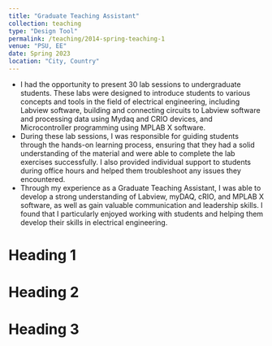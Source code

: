 ```yaml
---
title: "Graduate Teaching Assistant"
collection: teaching
type: "Design Tool"
permalink: /teaching/2014-spring-teaching-1
venue: "PSU, EE"
date: Spring 2023
location: "City, Country"
---
```


 - I had the opportunity to present 30 lab sessions to undergraduate students. These labs were designed to introduce students to various concepts and tools in the field of electrical engineering, including Labview software, building and connecting circuits to Labview software and processing data using Mydaq and CRIO devices, and Microcontroller programming using MPLAB X software.
- During these lab sessions, I was responsible for guiding students through the hands-on learning process, ensuring that they had a solid understanding of the material and were able to complete the lab exercises successfully. I also provided individual support to students during office hours and helped them troubleshoot any issues they encountered.
- Through my experience as a Graduate Teaching Assistant, I was able to develop a strong understanding of Labview, myDAQ, cRIO, and MPLAB X software, as well as gain valuable communication and leadership skills. I found that I particularly enjoyed working with students and helping them develop their skills in electrical engineering.

Heading 1
======

Heading 2
======

Heading 3
======
